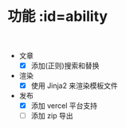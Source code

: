 
# 功能 :id=ability

<br/>

- 文章
  - [x] 添加(正则)搜索和替换
- 渲染
  - [x] 使用 Jinja2 来渲染模板文件
- 发布
  - [x] 添加 vercel 平台支持
  - [ ] 添加 zip 导出